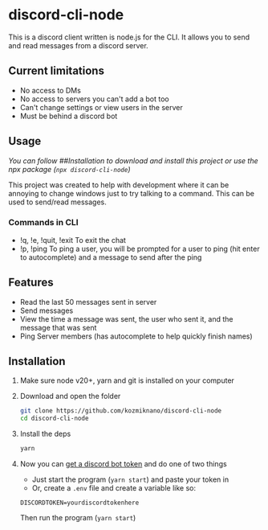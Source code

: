 # discord-cli-node

This is a discord client written is node.js for the CLI. It allows you to send and read messages from a discord server.

## Current limitations

- No access to DMs
- No access to servers you can't add a bot too
- Can't change settings or view users in the server
- Must be behind a discord bot

## Usage

*You can follow ##Installation to download and install this project or use the npx package (`npx discord-cli-node`)*

This project was created to help with development where it can be annoying to change windows just to try talking to a command. This can be used to send/read messages.

### Commands in CLI

- !q, !e, !quit, !exit    To exit the chat
- !p, !ping               To ping a user, you will be prompted for a user to ping (hit enter to autocomplete) and a message to send after the ping

## Features

- Read the last 50 messages sent in server
- Send messages
- View the time a message was sent, the user who sent it, and the message that was sent
- Ping Server members (has autocomplete to help quickly finish names)

## Installation

1. Make sure node v20+, yarn and git is installed on your computer
2. Download and open the folder

    ```bash
    git clone https://github.com/kozmiknano/discord-cli-node
    cd discord-cli-node
    ```

3. Install the deps

    ```bash
    yarn
    ```

4. Now you can [get a discord bot token](https://discordjs.guide/preparations/setting-up-a-bot-application.html#your-bot-s-token) and do one of two things
    - Just start the program (`yarn start`) and paste your token in
    - Or, create a `.env` file and create a variable like so:

    ```env
    DISCORDTOKEN=yourdiscordtokenhere
    ```

    Then run the program (`yarn start`)
